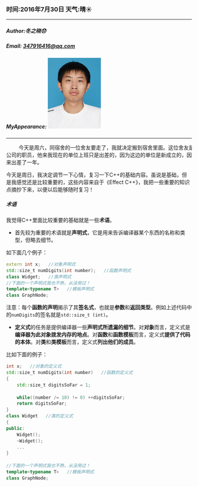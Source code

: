 ### 时间:2016年7月30日 天气:晴:sunny:
-----
#####   Author:冬之晓:disappointed:
#####   Email: 347916416@qq.com
#####   MyAppearance: ![MyAppearance](../MyPicture.JPG "我的头像")
----------

<pre>
    今天是周六，同宿舍的一位舍友要走了，我就决定搬到宿舍里面。这位舍友是另一家
公司的职员，他来我现在的单位上班只是出差的，因为这边的单位是新成立的，因此就过
来出差了一年。
</pre>

今天是周日，我决定调节一下心情，复习一下C\+\+的基础内容。虽说是基础，但是我感觉还是比较重要的，这些内容来自于《Effect C\+\+》，我把一些重要的知识点摘抄下来，以便以后能够随时复习！ 

##### 术语

我觉得C++里面比较重要的基础就是一些**术语**。
- 首先较为重要的术语就是**声明式**，它是用来告诉编译器某个东西的名称和类型，但略去细节。

如下面几个例子：

```C++
extern int x;   //对象声明式
std::size_t numDigits(int number);   //函数声明式
class Widget;   //类声明式
//下面的一个声明式我也不熟，从没用过！
template<typename T>   //模板声明式
class GraphNode;
```

注意：每个**函数的声明**揭示了其**签名式**，也就是**参数**和**返回类型**。例如上述代码中的`numDigits`的签名就是`std::size_t (int)`。

- **定义式**的任务是提供编译器一些**声明式所遗漏的细节**。对**对象**而言，定义式是**编译器为此对象拨发内存的地点**。对**函数**和**函数模板**而言，定义式**提供了代码的本体**。对**类**和**类模板**而言，定义式**列出他们的成员**。

比如下面的例子：

```C++
int x;   //对象的定义式
std::size_t numDigits(int number)   //函数的定义式
{
    std::size_t digitsSoFar = 1;
    
    while((number /= 10) != 0) ++digitsSoFar;
    return digitsSoFar;
}
class Widget   //类的定义式
{
public:
    Widget();
    ~Widget();
    ...
}

//下面的一个声明式我也不熟，从没用过！
template<typename T>   //模板声明式
class GraphNode;
```